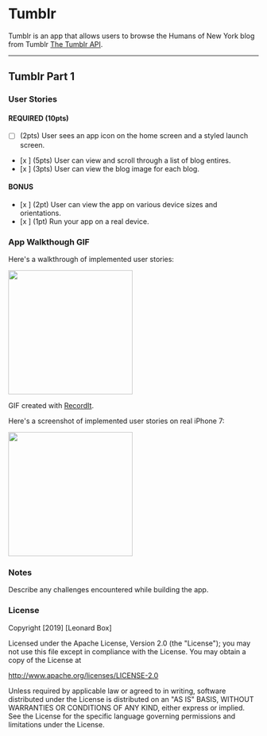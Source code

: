 # Tumblr

Tumblr is an app that allows users to browse the Humans of New York blog from Tumblr [The Tumblr API](https://www.tumblr.com/docs/en/api/v2).

---

## Tumblr Part 1

### User Stories

#### REQUIRED (10pts)
- [  ] (2pts) User sees an app icon on the home screen and a styled launch screen.
- [x ] (5pts) User can view and scroll through a list of blog entires.
- [x ] (3pts) User can view the blog image for each blog.

#### BONUS
- [x ] (2pt) User can view the app on various device sizes and orientations.
- [x ] (1pt) Run your app on a real device.

### App Walkthough GIF
Here's a walkthrough of implemented user stories:

<img src='http://recordit.co/' width=250>

GIF created with [RecordIt](http://recordit.co/E0HkXA7DLF).

Here's a screenshot of implemented user stories on real iPhone 7:

<img src='' width=250>

### Notes
Describe any challenges encountered while building the app.

### License

Copyright [2019] [Leonard Box]

Licensed under the Apache License, Version 2.0 (the "License");
you may not use this file except in compliance with the License.
You may obtain a copy of the License at

http://www.apache.org/licenses/LICENSE-2.0

Unless required by applicable law or agreed to in writing, software
distributed under the License is distributed on an "AS IS" BASIS,
WITHOUT WARRANTIES OR CONDITIONS OF ANY KIND, either express or implied.
See the License for the specific language governing permissions and
limitations under the License.
